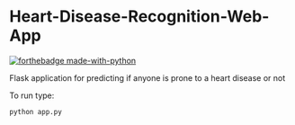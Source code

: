 # Heart-Disease-Recognition-Web-App

[![forthebadge made-with-python](http://ForTheBadge.com/images/badges/made-with-python.svg)](https://www.python.org/)

Flask application for predicting if anyone is prone to a heart disease or not

To run type: 
```
python app.py
```
